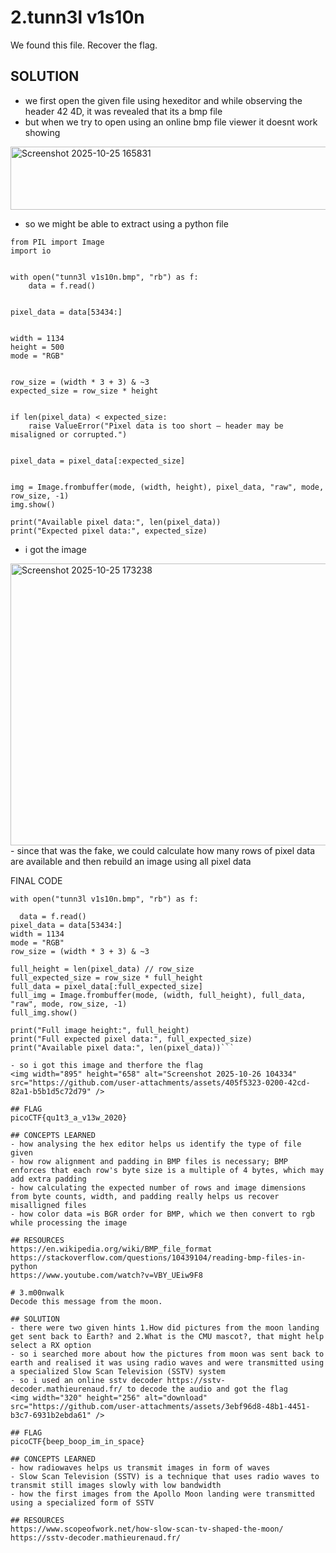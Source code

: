 # 2.tunn3l v1s10n
We found this file. Recover the flag.

## SOLUTION 
- we first open the given file using hexeditor and while observing the header 42 4D, it was revealed that its a bmp file
- but when we try to open using an online bmp file viewer it doesnt work showing

<img width="1632" height="101" alt="Screenshot 2025-10-25 165831" src="https://github.com/user-attachments/assets/7a4835f5-69cf-4c23-934f-6b5e9dd3d925" />

- so we might be able to extract using a python file 
  
```
from PIL import Image
import io


with open("tunn3l v1s10n.bmp", "rb") as f:
    data = f.read()


pixel_data = data[53434:]


width = 1134
height = 500
mode = "RGB"


row_size = (width * 3 + 3) & ~3  
expected_size = row_size * height


if len(pixel_data) < expected_size:
    raise ValueError("Pixel data is too short — header may be misaligned or corrupted.")


pixel_data = pixel_data[:expected_size]


img = Image.frombuffer(mode, (width, height), pixel_data, "raw", mode, row_size, -1)
img.show()

print("Available pixel data:", len(pixel_data))
print("Expected pixel data:", expected_size)
```

- i got the image 
<img width="1667" height="451" alt="Screenshot 2025-10-25 173238" src="https://github.com/user-attachments/assets/929832c1-373c-454f-aa07-4d0ccb11bd9f" />
- since that was the fake, we could calculate how many rows of pixel data are available and then rebuild an image using all pixel data

  FINAL CODE
  
  ```from PIL import Image
  with open("tunn3l v1s10n.bmp", "rb") as f:
  
    data = f.read()
  pixel_data = data[53434:]
  width = 1134
  mode = "RGB"
  row_size = (width * 3 + 3) & ~3

  full_height = len(pixel_data) // row_size
  full_expected_size = row_size * full_height
  full_data = pixel_data[:full_expected_size]
  full_img = Image.frombuffer(mode, (width, full_height), full_data, "raw", mode, row_size, -1)
  full_img.show()

  print("Full image height:", full_height)
  print("Full expected pixel data:", full_expected_size)
  print("Available pixel data:", len(pixel_data))```

- so i got this image and therfore the flag
<img width="895" height="658" alt="Screenshot 2025-10-26 104334" src="https://github.com/user-attachments/assets/405f5323-0200-42cd-82a1-b5b1d5c72d79" />

## FLAG
picoCTF{qu1t3_a_v13w_2020}

## CONCEPTS LEARNED 
- how analysing the hex editor helps us identify the type of file given
- how row alignment and padding in BMP files is necessary; BMP enforces that each row's byte size is a multiple of 4 bytes, which may add extra padding
- how calculating the expected number of rows and image dimensions from byte counts, width, and padding really helps us recover misalligned files
- how color data =is BGR order for BMP, which we then convert to rgb while processing the image

## RESOURCES 
https://en.wikipedia.org/wiki/BMP_file_format
https://stackoverflow.com/questions/10439104/reading-bmp-files-in-python
https://www.youtube.com/watch?v=VBY_UEiw9F8

# 3.m00nwalk
Decode this message from the moon.

## SOLUTION 
- there were two given hints 1.How did pictures from the moon landing get sent back to Earth? and 2.What is the CMU mascot?, that might help select a RX option
- so i searched more about how the pictures from moon was sent back to earth and realised it was using radio waves and were transmitted using a specialized Slow Scan Television (SSTV) system
- so i used an online sstv decoder https://sstv-decoder.mathieurenaud.fr/ to decode the audio and got the flag
  <img width="320" height="256" alt="download" src="https://github.com/user-attachments/assets/3ebf96d8-48b1-4451-b3c7-6931b2ebda61" />

## FLAG
picoCTF{beep_boop_im_in_space}

## CONCEPTS LEARNED 
- how radiowaves helps us transmit images in form of waves
- Slow Scan Television (SSTV) is a technique that uses radio waves to transmit still images slowly with low bandwidth
- how the first images from the Apollo Moon landing were transmitted using a specialized form of SSTV

## RESOURCES
https://www.scopeofwork.net/how-slow-scan-tv-shaped-the-moon/
https://sstv-decoder.mathieurenaud.fr/
  

